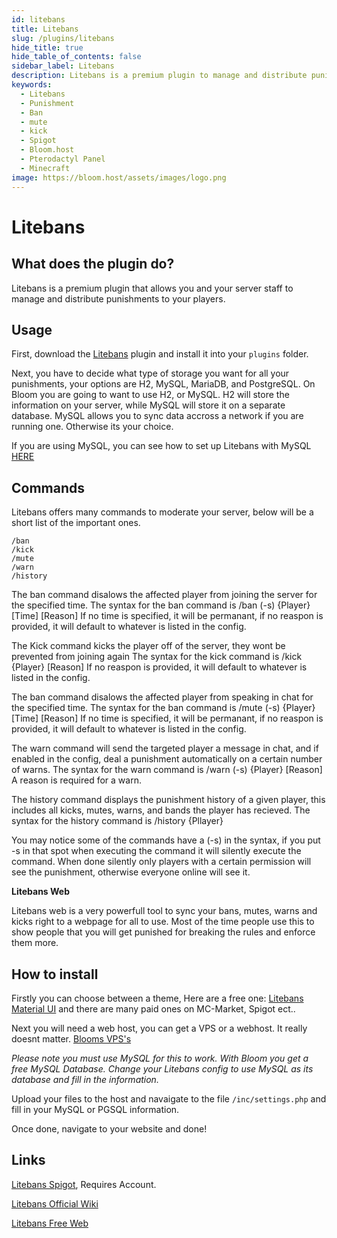 ```yaml
---
id: litebans
title: Litebans
slug: /plugins/litebans
hide_title: true
hide_table_of_contents: false
sidebar_label: Litebans
description: Litebans is a premium plugin to manage and distribute punishments on your server or network.
keywords:
  - Litebans
  - Punishment
  - Ban
  - mute
  - kick
  - Spigot
  - Bloom.host
  - Pterodactyl Panel
  - Minecraft
image: https://bloom.host/assets/images/logo.png
---
```

# **Litebans**

## What does the plugin do?

Litebans is a premium plugin that allows you and your server staff to manage and distribute punishments to your players.

## Usage
First, download the [Litebans](https://www.spigotmc.org/resources/litebans.3715/) plugin and install it into your `plugins` folder.   

Next, you have to decide what type of storage you want for all your punishments, your options are H2, MySQL, MariaDB, and PostgreSQL. On Bloom you are going to want to use H2, or MySQL. H2 will store the information on your server, while MySQL will store it on a separate database. MySQL allows you to sync data accross a network if you are running one. Otherwise its your choice.

If you are using MySQL, you can see how to set up Litebans with MySQL [HERE](https://docs.bloom.host/databases)

## Commands
Litebans offers many commands to moderate your server, below will be a short list of the important ones.
```
/ban
/kick
/mute
/warn
/history
```
The ban command disalows the affected player from joining the server for the specified time.
The syntax for the ban command is /ban (-s) {Player} [Time] [Reason]
If no time is specified, it will be permanant, if no reaspon is provided, it will default to whatever is listed in the config.

The Kick command kicks the player off of the server, they wont be prevented from joining again
The syntax for the kick command is /kick {Player} [Reason]
If no reaspon is provided, it will default to whatever is listed in the config.

The ban command disalows the affected player from speaking in chat for the specified time.
The syntax for the ban command is /mute (-s) {Player} [Time] [Reason]
If no time is specified, it will be permanant, if no reaspon is provided, it will default to whatever is listed in the config.

The warn command will send the targeted player a message in chat, and if enabled in the config, deal a punishment automatically on a certain number of warns.
The syntax for the warn command is /warn (-s) {Player} [Reason]
A reason is required for a warn.

The history command displays the punishment history of a given player, this includes all kicks, mutes, warns, and bands the player has recieved.
The syntax for the history command is /history {Pllayer}

You may notice some of the commands have a (-s) in the syntax, if you put -s in that spot when executing the command it will silently execute the command. When done silently only players with a certain permission will see the punishment, otherwise everyone online will see it. 

**Litebans Web**

Litebans web is a very powerfull tool to sync your bans, mutes, warns and kicks right to a webpage for all to use. Most of the time people use this to show people that you will get punished for breaking the rules and enforce them more.

## How to install

Firstly you can choose between a theme, Here are a free one: [Litebans Material UI](https://www.spigotmc.org/resources/litebans-material-ui.46648/) and there are many paid ones on MC-Market, Spigot ect.. 

Next you will need a web host, you can get a VPS or a webhost. It really doesnt matter. [Blooms VPS's](https://bloom.host/vps) 

*Please note you must use MySQL for this to work. With Bloom you get a free MySQL Database. Change your Litebans config to use MySQL as its database and fill in the information.* 

Upload your files to the host and navaigate to the file `/inc/settings.php` and fill in your MySQL or PGSQL information. 

Once done, navigate to your website and done!



## Links

[Litebans Spigot](https://www.spigotmc.org/resources/litebans.3715/), Requires Account.

[Litebans Official Wiki](https://gitlab.com/ruany/LiteBans/-/wikis/home)

[Litebans Free Web](https://www.spigotmc.org/resources/litebans-material-ui.46648/)



